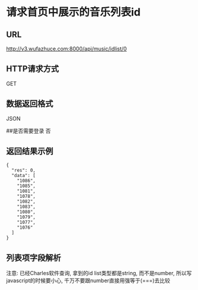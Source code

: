 

# 请求首页中展示的音乐列表id

## URL
http://v3.wufazhuce.com:8000/api/music/idlist/0

## HTTP请求方式
GET

## 数据返回格式
JSON

##是否需要登录
否

## 返回结果示例
```
{
  "res": 0,
  "data": [
    "1086",
    "1085",
    "1081",
    "1078",
    "1082",
    "1083",
    "1080",
    "1079",
    "1077",
    "1076"
  ]
}
```

## 列表项字段解析
注意: 已经Charles软件查询, 拿到的id list类型都是string, 而不是number, 所以写javascript的时候要小心, 千万不要跟number直接用强等于(===)去比较